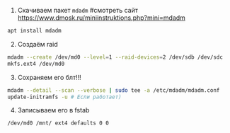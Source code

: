 1. Скачиваем пакет `mdadm`
#смотреть сайт https://www.dmosk.ru/miniinstruktions.php?mini=mdadm
```bash
apt install mdadm
```
2. Создаём raid
```bash
mdadm --create /dev/md0 --level=1 --raid-devices=2 /dev/sdb /dev/sdc
mkfs.ext4 /dev/md0
```
3. Сохраняем его блт!!!
```bash
mdadm --detail --scan --verbose | sudo tee -a /etc/mdadm/mdadm.conf
update-initramfs -u # Если работает)
```
4. Записываем его в fstab
```fstab
/dev/md0 /mnt/ ext4 defaults 0 0
```
